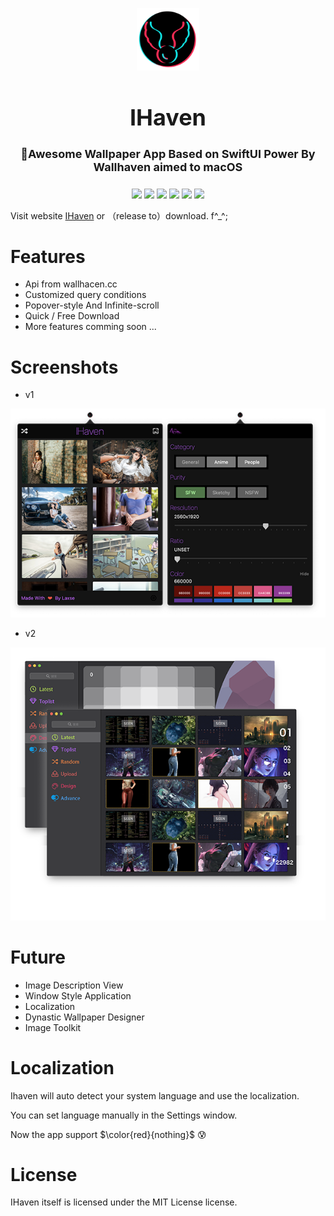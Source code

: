 

<p align="center">
<img src="screenshots/logo.png" alt="ADPlayer" width="100">
</p>
<h1 align="center" style="font-size:36px" >IHaven</h1>
<h4 align="center" style="font-size:18px" >🍭Awesome Wallpaper App Based on SwiftUI Power By Wallhaven aimed to macOS</h4>
<p align="center"> 
<img class="for-the-badge"src="https://forthebadge.com/images/badges/made-with-swift.svg">
        <img
          class="for-the-badge"
          src="https://forthebadge.com/images/badges/ages-18.svg"
        >
        <img
          class="for-the-badge"
          src="https://forthebadge.com/images/badges/built-with-love.svg"
        >
        <img
          class="for-the-badge"
          src="https://forthebadge.com/images/badges/uses-git.svg"
        >
        <img
          class="for-the-badge"
          src="https://forthebadge.com/images/badges/fuck-it-ship-it.svg"
        >
        <img
          class="for-the-badge"
          src="https://forthebadge.com/images/badges/makes-people-smile.svg"
        ></p>
<p style="font-size:14px" >Visit website <a href="http://o-hohohohoho.com">IHaven</a> or （release to）download. f^_^;</p>

# Features  
* Api from wallhacen.cc
* Customized query conditions
* Popover-style And Infinite-scroll
* Quick / Free Download
* More features comming soon ...
# Screenshots
 - v1
<p align="center">
<img src="screenshots/v1.png" alt="ADPlayer" width="600">
</p>

 - v2
<p align="center">
<img src="screenshots/v2.png" alt="ADPlayer" width="600">
</p>

# Future
* Image Description View
* Window Style Application
* Localization
* Dynastic Wallpaper Designer
* Image Toolkit


# Localization
Ihaven will auto detect your system language and use the localization.

You can set language manually in the Settings window.

Now the app support $\color{red}{nothing}$ 😰

# License
IHaven itself is licensed under the  MIT License  license.